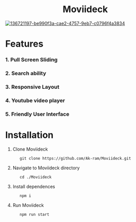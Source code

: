 <h1 align='center'>Moviideck
</h1>

[![136721197-be990f3a-cae2-4757-9eb7-c0796f4a3834](https://user-images.githubusercontent.com/69124951/190871460-e74e565c-86e2-4d47-9ac8-f70fc55e6a2e.jpg)](https://react-move-web-app.web.app/)


# Features

### 1. Pull Screen Sliding 


### 2. Search ability
### 3. Responsive Layout
### 4. Youtube video player
### 5. Friendly User Interface


# Installation

1. Clone Moviideck

          git clone https://github.com/Ak-ram/Moviideck.git

2. Navigate to Moviideck directory

          cd ./Moviideck
          
3. Install dependences

          npm i
          
4. Run Moviideck

          npm run start 
